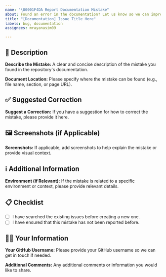 ```yaml
---
name: "\U0001F4DA Report Documentation Mistake"
about: Found an error in the documentation? Let us know so we can improve it!
title: "[Documentation] Issue Title Here"
labels: bug, documentation
assignees: mrayanasim09

---
```


## 📝 Description

**Describe the Mistake:**
A clear and concise description of the mistake you found in the repository's documentation.

**Document Location:**
Please specify where the mistake can be found (e.g., file name, section, or page URL).

## ✅ Suggested Correction

**Suggest a Correction:**
If you have a suggestion for how to correct the mistake, please provide it here.

## 🖼️ Screenshots (if Applicable)

**Screenshots:**
If applicable, add screenshots to help explain the mistake or provide visual context.

## ℹ️ Additional Information

**Environment (if Relevant):**
If the mistake is related to a specific environment or context, please provide relevant details.

## 📋 Checklist

- [ ] I have searched the existing issues before creating a new one.
- [ ] I have ensured that this mistake has not been reported before.

## 🧑‍💻 Your Information

**Your GitHub Username:**
Please provide your GitHub username so we can get in touch if needed.

**Additional Comments:**
Any additional comments or information you would like to share.
